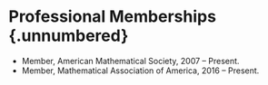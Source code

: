 Professional Memberships {.unnumbered}
========================

-	Member, American Mathematical Society, 2007 – Present.
-	Member, Mathematical Association of America, 2016 – Present.

